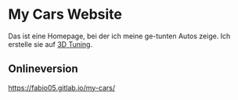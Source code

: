 My Cars Website
===============

Das ist eine Homepage, bei der ich meine ge-tunten Autos zeige.
Ich erstelle sie auf [3D Tuning](http://www.3dtuning.com).

Onlineversion
-------------

https://fabio05.gitlab.io/my-cars/
